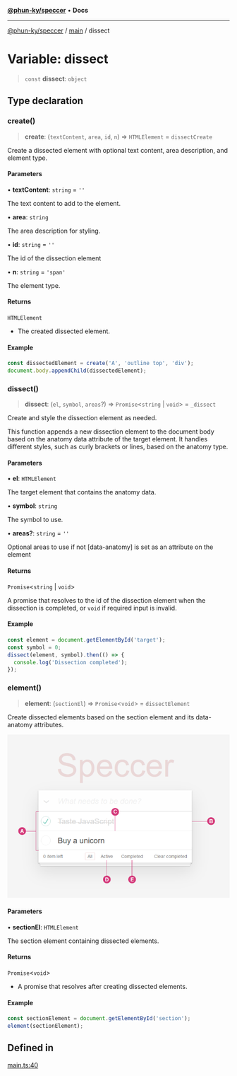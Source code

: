 [**@phun-ky/speccer**](../../README.md) • **Docs**

***

[@phun-ky/speccer](../../README.md) / [main](../README.md) / dissect

# Variable: dissect

> `const` **dissect**: `object`

## Type declaration

### create()

> **create**: (`textContent`, `area`, `id`, `n`) => `HTMLElement` = `dissectCreate`

Create a dissected element with optional text content, area description, and element type.

#### Parameters

• **textContent**: `string` = `''`

The text content to add to the element.

• **area**: `string`

The area description for styling.

• **id**: `string` = `''`

The id of the dissection element

• **n**: `string` = `'span'`

The element type.

#### Returns

`HTMLElement`

- The created dissected element.

#### Example

```ts
const dissectedElement = create('A', 'outline top', 'div');
document.body.appendChild(dissectedElement);
```

### dissect()

> **dissect**: (`el`, `symbol`, `areas`?) => `Promise`\<`string` \| `void`\> = `_dissect`

Create and style the dissection element as needed.

This function appends a new dissection element to the document body based on the anatomy data attribute
of the target element. It handles different styles, such as curly brackets or lines, based on the anatomy type.

#### Parameters

• **el**: `HTMLElement`

The target element that contains the anatomy data.

• **symbol**: `string`

The symbol to use.

• **areas?**: `string` = `''`

Optional areas to use if not [data-anatomy] is set as an attribute on the element

#### Returns

`Promise`\<`string` \| `void`\>

A promise that resolves to the id of the dissection element when the dissection is completed, or `void` if required input is invalid.

#### Example

```ts
const element = document.getElementById('target');
const symbol = 0;
dissect(element, symbol).then(() => {
  console.log('Dissection completed');
});
```

### element()

> **element**: (`sectionEl`) => `Promise`\<`void`\> = `dissectElement`

Create dissected elements based on the section element and its data-anatomy attributes.

![dissect](https://github.com/phun-ky/speccer/blob/main/public/anatomy.png?raw=true)

#### Parameters

• **sectionEl**: `HTMLElement`

The section element containing dissected elements.

#### Returns

`Promise`\<`void`\>

- A promise that resolves after creating dissected elements.

#### Example

```ts
const sectionElement = document.getElementById('section');
element(sectionElement);
```

## Defined in

[main.ts:40](https://github.com/phun-ky/speccer/blob/main/src/main.ts#L40)
